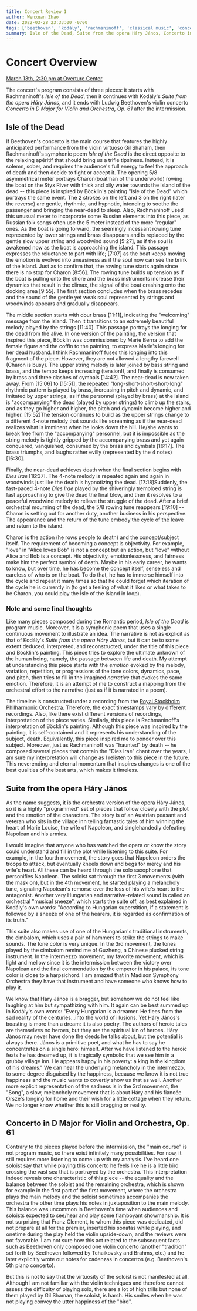 ```yaml
---
title: Concert Review 1
author: Wenxuan Zhao
date: 2022-03-28 23:33:00 -0700
tags: ['beethoven', 'kodály', 'rachmaninoff', 'classical music', 'concert']
summary: Isle of the Dead, Suite from the opera Háry János, Concerto in D Major for Violin and Orchestra, Op. 61
---
```


# Concert Overview

[March 13th, 2:30 pm at Overture Center](http://www.allsenmusic.com/NOTES/2122/6.Mar22.html)

The concert's program consists of three pieces: it starts with Rachmaninoff's *Isle of the Dead*, then it continues with Kodály's *Suite from the opera Háry János*, and it ends with Ludwig Beethoven's violin concerto *Concerto in D Major for Violin and Orchestra, Op. 61* after the intermission. 

## Isle of the Dead 

If Beethoven's concerto is the main course that features the highly anticipated performance from the violin virtuoso Gil Shaham, then Rachmaninoff's symphonic poem *Isle of the Dead* is the direct opposite to the relaxing apéritif that should bring us a trifle tipsiness. Instead, it is solemn, sober, and requires the audience's full energy to feel the approach of death and then decide to fight or accept it. The opening 5/8 asymmetrical meter portrays Charon(boatman of the underworld) rowing the boat on the Styx River with thick and oily water towards the island of the dead -- this piece is inspired by Böcklin's painting "Isle of the Dead" which portrays the same event. The 2 strokes on the left and 3 on the right (later the reverse) are gentle, rhythmic, and hypnotic, intending to soothe the passenger and bringing the near-dead to sleep. Also, Rachmaninoff used this unusual meter to incorporate some Russian elements into this piece, as Russian folk songs often use the 5 meter instead of the more "regular" ones. As the boat is going forward, the seemingly incessant rowing tune represented by lower strings and brass disappears and is replaced by the gentle slow upper string and woodwind sound \[5:27\], as if the soul is awakened now as the boat is approaching the island. This passage expresses the reluctance to part with life; \[7:07\] as the boat keeps moving the emotion is evolved into uneasiness as if the soul now can see the brink of the island. Just as to confirm that, the rowing tune starts again since there is no stop for Charon  \[8:56\]. The rowing tune builds up tension as if the boat is pulling onto the shore and the brass instruments increase their dynamics that result in the climax, the signal of the boat crashing onto the docking area \[9:55\]. The first section concludes when the brass recedes and the sound of the gentle yet weak soul represented by strings and woodwinds appears and gradually disappears.

The middle section starts with dour brass \[11:11\], indicating the "welcoming" message from the island. Then it transitions to an extremely beautiful melody played by the strings \[11:40\]. This passage portrays the longing for the dead from the alive. In one version of the painting, the version that inspired this piece, Böcklin was commissioned by Marie Berna to add the female figure and the coffin to the painting, to express Marie's longing for her dead husband. I think Rachmaninoff fuses this longing into this fragment of the piece. However, they are not allowed a lengthy farewell (Charon is busy). The upper string melody is later joined by bass string and brass, and the tempo keeps increasing (tension!), and finally is consumed by brass and three clashes of cymbals \[14:42\]. The near-dead is now taken away. From \[15:06\] to \[15:51\], the repeated "long-short-short-short-long" rhythmic pattern is played by brass, increasing in pitch and dynamic, and imitated by upper strings, as if the personnel (played by brass) at the island is "accompanying" the dead (played by upper strings) to climb up the stairs, and as they go higher and higher, the pitch and dynamic become higher and higher. \[15:52\]The tension continues to build as the upper strings change to a different 4-note melody that sounds like screaming as if the near-dead realizes what is imminent when he looks down the hill. He/she wants to break free from the "accompanying" personnel, but it is impossible as the string melody is tightly gripped by the accompanying brass and yet again conquered, vanquished, consumed by the brass and cymbals \[16:17\]. The brass triumphs, and laughs rather evilly (represented by the 4 notes) \[16:30\]. 

Finally, the near-dead achieves death when the final section begins with *Dies Irae* \[16:37\]. The 4-note melody is repeated again and again in woodwinds just like the death is hypnotizing the dead. \[17:18\]Suddenly, the fast-paced 4-note *Dies Irae* played by the shiveringly tremoloed string is fast approaching to give the dead the final blow, and then it resolves to a peaceful woodwind melody to relieve the struggle of the dead. After a brief orchestral mourning of the dead, the 5/8 rowing tune reappears \[19:10\] -- Charon is setting out for another duty, another business in his perspective. The appearance and the return of the tune embody the cycle of the leave and return to the island. 

Charon is the action (he rows people to death) and the concept/subject itself. The requirement of becoming a concept is objectivity. For example, "love" in "Alice loves Bob" is not a concept but an action, but "love" without Alice and Bob is a concept. His objectivity, emotionlessness, and fairness make him the perfect symbol of death. Maybe in his early career, he wants to know, but over time, he has become the concept itself, senseless and careless of who is on the boat. To do that, he has to immerse himself into the cycle and repeat it many times so that he could forget which iteration of the cycle he is currently in (to get a feeling of what it likes or what takes to be Charon, you could play the Isle of the Island in loop). 

### Note and some final thoughts 

Like many pieces composed during the Romantic period, *Isle of the Dead* is program music. Moreover, it is a symphonic poem that uses a single continuous movement to illustrate an idea. The narrative is not as explicit as that of Kodály's *Suite from the opera Háry János*, but it can be to some extent deduced, interpreted, and reconstructed, under the title of this piece and Böcklin's painting. This piece tries to explore the ultimate unknown of the human being, namely, the passage between life and death. My attempt at understanding this piece starts with the *emotion* evoked by the melody, variation, repetition, or progressions of the tone colors, dynamics, pace, and pitch, then tries to fill in the imagined *narrative* that evokes the same emotion. Therefore, it is an attempt of me to construct a mapping from the orchestral effort to the narrative (just as if it is narrated in a poem). 


The timeline is constructed under a recording from the [Royal Stockholm Philharmonic Orchestra](https://www.youtube.com/watch?v=9VtNWf-kAJM&ab_channel=olla-vogala). Therefore, the exact timestamps vary by different recordings. Also, like there exist different versions of recordings, interpretation of the piece varies. Similarly, this piece is Rachmaninoff's interpretation of Böcklin's painting. Although this piece was inspired by the painting, it is self-contained and it represents his understanding of the subject, death. Equivalently, this piece inspired me to ponder over this subject. Moreover, just as Rachmaninoff was "haunted" by death -- he composed several pieces that contain the "Dies Irae" chant over the years, I am sure my interpretation will change as I relisten to this piece in the future. This neverending and eternal momentum that inspires changes is one of the best qualities of the best arts, which makes it timeless.


## Suite from the opera Háry János
As the name suggests, it is the orchestra version of the opera Háry János, so it is a highly "programmed" set of pieces that follow closely with the plot and the emotion of the characters. The story is of an Austrian peasant and veteran who sits in the village inn telling fantastic tales of him winning the heart of Marie Louise, the wife of Napoleon, and singlehandedly defeating Napolean and his armies.

I would imagine that anyone who has watched the opera or know the story could understand and fill in the plot while listening to this suite. For example, in the fourth movement, the story goes that Napoleon orders the troops to attack, but eventually kneels down and begs for mercy and his wife's heart. All these can be heard through the solo saxophone that personifies Napoleon. The soloist sat through the first 3 movements (with the mask on), but in the 4th movement, he started playing a melancholy tune, signaling Napolean's remorse over the loss of his wife's heart to the antagonist. Another very Hungarian and narrative-related sound is called an orchestral "musical sneeze", which starts the suite off, as best explained in Kodály's own words: "According to Hungarian superstition, if a statement is followed by a sneeze of one of the hearers, it is regarded as confirmation of its truth." 

This suite also makes use of one of the Hungarian's traditional instruments, the cimbalom, which uses a pair of hammers to strike the strings to make sounds. The tone color is very unique. In the 3rd movement, the tones played by the cimbalom remind me of Guzheng, a Chinese plucked string instrument. In the intermezzo movement, my favorite movement, which is light and mellow since it is the intermission between the victory over Napolean and the final commendation by the emperor in his palace, its tone color is close to a harpsichord. I am amazed that in Madison Symphony Orchestra they have that instrument and have someone who knows how to play it.

We know that Háry János is a bragger, but somehow we do not feel like laughing at him but sympathizing with him. It again can be best summed up in Kodály's own words: "Every Hungarian is a dreamer. He flees from the sad reality of the centuries...into the world of illusions. Yet Háry János's boasting is more than a dream: it is also poetry. The authors of heroic tales are themselves no heroes, but they are the spiritual kin of heroes. Háry János may never have done the deeds he talks about, but the potential is always there. János is a primitive poet, and what he has to say he concentrates on a single hero: himself. After we have listened to the heroic feats he has dreamed up, it is tragically symbolic that we see him in a grubby village inn. He appears happy in his poverty: a king in the kingdom of his dreams." We can hear the underlying melancholy in the intermezzo, to some degree disguised by the happiness, because we know it is not true happiness and the music wants to covertly show us that as well. Another more explicit representation of the sadness is in the 3rd movement, the "Song", a slow, melancholy movement that is about Háry and his fiancée Orsze's longing for home and their wish for a little cottage when they return. We no longer know whether this is still bragging or reality. 

## Concerto in D Major for Violin and Orchestra, Op. 61
Contrary to the pieces played before the intermission, the "main course" is not program music, so there exist infinitely many possibilities. For now, it still requires more listening to come up with my analysis. I've heard one soloist say that while playing this concerto he feels like he is a little bird crossing the vast sea that is portrayed by the orchestra. This interpretation indeed reveals one characteristic of this piece -- the equality and the balance between the soloist and the remaining orchestra, which is shown for example in the first part of the first movement, where the orchestra plays the main melody and the soloist sometimes accompanies the orchestra the other time plays his notes in juxtaposition to the main melody. This balance was uncommon in Beethoven's time when audiences and soloists expected to see/hear and play some flamboyant showmanship. It is not surprising that Franz Clement, to whom this piece was dedicated, did not prepare at all for the premier, inserted his sonatas while playing, and onetime during the play held the violin upside-down, and the reviews were not favorable. I am not sure how this act related to the subsequent facts such as Beethoven only composed one violin concerto (another "tradition" set forth by Beethoven followed by Tchaikovsky and Brahms, etc.) and he later explicitly wrote out notes for cadenzas in concertos (e.g. Beethoven's 5th piano concerto). 

But this is not to say that the virtuosity of the soloist is not manifested at all. Although I am not familiar with the violin techniques and therefore cannot assess the difficulty of playing solo, there are a lot of high trills but none of them played by Gil Shaman, the soloist, is harsh. His smiles when he was not playing convey the utter happiness of the "bird".







